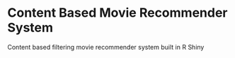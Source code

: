 # Content Based Movie Recommender System
Content based filtering movie recommender system built in R Shiny
